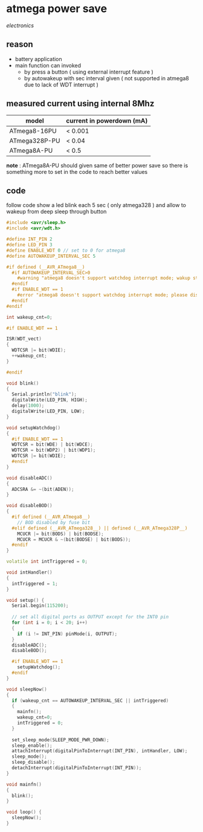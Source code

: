 # atmega power save

*electronics*

## reason

- battery application
- main function can invoked
  - by press a button ( using external interrupt feature )
  - by autowakeup with sec interval given ( not supported in atmega8 due to lack of WDT interrupt )
  
## measured current using internal 8Mhz

| model | current in powerdown (mA) |
|---|---|
| ATmega8-16PU | < 0.001 |
| ATmega328P-PU | < 0.04 |
| ATmega8A-PU | < 0.5 |

**note** : ATmega8A-PU should given same of better power save so there is something more to set in the code to reach better values

## code

follow code show a led blink each 5 sec ( only atmega328 ) and allow to wakeup from deep sleep through button

```ino
#include <avr/sleep.h>
#include <avr/wdt.h>

#define INT_PIN 2
#define LED_PIN 3
#define ENABLE_WDT 0 // set to 0 for atmega8
#define AUTOWAKEUP_INTERVAL_SEC 5

#if defined (__AVR_ATmega8__)
  #if AUTOWAKEUP_INTERVAL_SEC>0
    #warning "atmega8 doesn't support watchdog interrupt mode; wakup still works through external interrupt"
  #endif
  #if ENABLE_WDT == 1
    #error "atmega8 doesn't support watchdog interrupt mode; please disable ENABLE_WDT"
  #endif
#endif

int wakeup_cnt=0;

#if ENABLE_WDT == 1

ISR(WDT_vect)
{      
  WDTCSR |= bit(WDIE);  
  ++wakeup_cnt;  
}

#endif

void blink()
{  
  Serial.println("blink");
  digitalWrite(LED_PIN, HIGH);
  delay(1000);
  digitalWrite(LED_PIN, LOW);
}

void setupWatchdog()
{
  #if ENABLE_WDT == 1
  WDTCSR = bit(WDE) | bit(WDCE);      
  WDTCSR = bit(WDP2) | bit(WDP1);
  WDTCSR |= bit(WDIE);
  #endif
}

void disableADC()
{
  ADCSRA &= ~(bit(ADEN));
}

void disableBOD()
{
  #if defined (__AVR_ATmega8__)
    // BOD disabled by fuse bit    
  #elif defined (__AVR_ATmega328__) || defined (__AVR_ATmega328P__)
    MCUCR |= bit(BODS) | bit(BODSE);
    MCUCR = MCUCR & ~(bit(BODSE) | bit(BODS));
  #endif
}

volatile int intTriggered = 0;

void intHandler()
{    
  intTriggered = 1;
}

void setup() {  
  Serial.begin(115200);
  
  // set all digital ports as OUTPUT except for the INT0 pin  
  for (int i = 0; i < 20; i++)
  {
    if (i != INT_PIN) pinMode(i, OUTPUT);
  }  
  disableADC();
  disableBOD();  

  #if ENABLE_WDT == 1
    setupWatchdog();
  #endif
}

void sleepNow()
{    
  if (wakeup_cnt == AUTOWAKEUP_INTERVAL_SEC || intTriggered)
  {    
    mainfn(); 
    wakeup_cnt=0;   
    intTriggered = 0;
  }
  
  set_sleep_mode(SLEEP_MODE_PWR_DOWN);
  sleep_enable();   
  attachInterrupt(digitalPinToInterrupt(INT_PIN), intHandler, LOW);  
  sleep_mode();  
  sleep_disable();
  detachInterrupt(digitalPinToInterrupt(INT_PIN));  
}

void mainfn()
{      
  blink();  
}

void loop() {     
  sleepNow();
}
```
